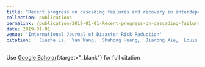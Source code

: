 ```yaml
---
title: "Recent progress on cascading failures and recovery in interdependent networks"
collection: publications
permalink: /publication/2019-01-01-Recent-progress-on-cascading-failures-and-recovery-in-interdependent-networks
date: 2019-01-01
venue: 'International Journal of Disaster Risk Reduction'
citation: ' Jiazhe Li,  Yan Wang,  Shuhong Huang,  Jiarong Xie,  Louis Shekhtman,  Yanqing Hu,  Shlomo Havlin, &quot;Recent progress on cascading failures and recovery in interdependent networks.&quot; International Journal of Disaster Risk Reduction, 2019.'
---
```

Use [Google Scholar](https://scholar.google.com/scholar?q=Recent+progress+on+cascading+failures+and+recovery+in+interdependent+networks){:target="_blank"} for full citation